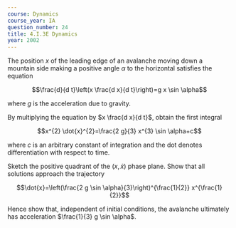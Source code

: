 ```yaml
---
course: Dynamics
course_year: IA
question_number: 24
title: 4.I.3E Dynamics
year: 2002
---
```



The position $x$ of the leading edge of an avalanche moving down a mountain side making a positive angle $\alpha$ to the horizontal satisfies the equation

$$\frac{d}{d t}\left(x \frac{d x}{d t}\right)=g x \sin \alpha$$

where $g$ is the acceleration due to gravity.

By multiplying the equation by $x \frac{d x}{d t}$, obtain the first integral

$$x^{2} \dot{x}^{2}=\frac{2 g}{3} x^{3} \sin \alpha+c$$

where $c$ is an arbitrary constant of integration and the dot denotes differentiation with respect to time.

Sketch the positive quadrant of the $(x, \dot{x})$ phase plane. Show that all solutions approach the trajectory

$$\dot{x}=\left(\frac{2 g \sin \alpha}{3}\right)^{\frac{1}{2}} x^{\frac{1}{2}}$$

Hence show that, independent of initial conditions, the avalanche ultimately has acceleration $\frac{1}{3} g \sin \alpha$.